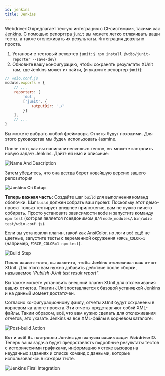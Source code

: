 ```yaml
---
id: jenkins
title: Jenkins
---
```


WebdriverIO предлагает тесную интеграцию с CI-системами, такими как [Jenkins](https://jenkins-ci.org). С помощью репортера `junit` вы можете легко отлаживать ваши тесты, а также отслеживать их результаты. Интеграция довольно проста.

1. Установите тестовый репортер `junit`: `$ npm install @wdio/junit-reporter --save-dev`)
1. Обновите вашу конфигурацию, чтобы сохранять результаты XUnit там, где Jenkins может их найти,
    (и укажите репортер `junit`):

```js
// wdio.conf.js
module.exports = {
    // ...
    reporters: [
        'dot',
        ['junit', {
            outputDir: './'
        }]
    ],
    // ...
}
```

Вы можете выбрать любой фреймворк. Отчеты будут похожими.
Для этого руководства мы будем использовать Jasmine.

После того, как вы написали несколько тестов, вы можете настроить новую задачу Jenkins. Дайте ей имя и описание:

![Name And Description](/img/jenkins/jobname.png "Name And Description")

Затем убедитесь, что она всегда берет новейшую версию вашего репозитория:

![Jenkins Git Setup](/img/jenkins/gitsetup.png "Jenkins Git Setup")

**Теперь важная часть:** Создайте шаг `build` для выполнения команд оболочки. Шаг `build` должен собрать ваш проект. Поскольку этот демо-проект только тестирует внешнее приложение, вам не нужно ничего собирать. Просто установите зависимости node и запустите команду `npm test` (которая является псевдонимом для `node_modules/.bin/wdio test/wdio.conf.js`).

Если вы установили плагин, такой как AnsiColor, но логи всё ещё не цветные, запустите тесты с переменной окружения `FORCE_COLOR=1` (например, `FORCE_COLOR=1 npm test`).

![Build Step](/img/jenkins/runjob.png "Build Step")

После вашего теста, вы захотите, чтобы Jenkins отслеживал ваш отчет XUnit. Для этого вам нужно добавить действие после сборки, называемое _"Publish JUnit test result report"_.

Вы также можете установить внешний плагин XUnit для отслеживания ваших отчетов. Плагин JUnit поставляется с базовой установкой Jenkins и на данный момент достаточен.

Согласно конфигурационному файлу, отчеты XUnit будут сохранены в корневом каталоге проекта. Эти отчеты представляют собой XML-файлы. Таким образом, всё, что вам нужно сделать для отслеживания отчетов, это указать Jenkins на все XML-файлы в корневом каталоге:

![Post-build Action](/img/jenkins/postjob.png "Post-build Action")

Вот и всё! Вы настроили Jenkins для запуска ваших задач WebdriverIO. Теперь ваша задача будет предоставлять подробные результаты тестов с историческими графиками, информацию о стеке вызовов на неудачных заданиях и список команд с данными, которые использовались в каждом тесте.

![Jenkins Final Integration](/img/jenkins/final.png "Jenkins Final Integration")